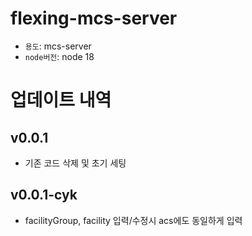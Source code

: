 # flexing-mcs-server

- `용도`: mcs-server
- `node버전`: node 18

# 업데이트 내역

## v0.0.1

- 기존 코드 삭제 및 초기 세팅

## v0.0.1-cyk

- facilityGroup, facility 입력/수정시 acs에도 동일하게 입력
